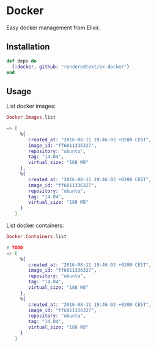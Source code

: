 # Docker

Easy docker management from Elixir.

## Installation

``` elixir
def deps do
  {:docker, github: "renderedtext/ex-docker"}
end
```

## Usage

List docker images:

``` elixir
Docker.Images.list

=> [
     %{
        created_at: "2016-08-11 19:46:03 +0200 CEST",
        image_id: "ff6011336327",
        repository: "ubuntu",
        tag: "14.04",
        virtual_size: "188 MB"
     },
     %{
        created_at: "2016-08-11 19:46:03 +0200 CEST",
        image_id: "ff6011336327",
        repository: "ubuntu",
        tag: "14.04",
        virtual_size: "188 MB"
     }
   ]
```

List docker containers:

``` elixir
Docker.Containers.list

# TODO
=> [
     %{
        created_at: "2016-08-11 19:46:03 +0200 CEST",
        image_id: "ff6011336327",
        repository: "ubuntu",
        tag: "14.04",
        virtual_size: "188 MB"
     },
     %{
        created_at: "2016-08-11 19:46:03 +0200 CEST",
        image_id: "ff6011336327",
        repository: "ubuntu",
        tag: "14.04",
        virtual_size: "188 MB"
     }
   ]
```

